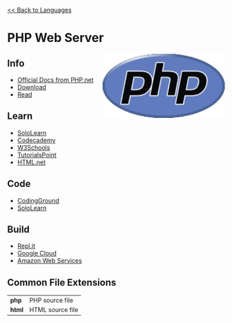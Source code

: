 <style>
img {
    height: 150px;
    float: right;
    position: sticky;
    top: 50px;
}
td.extension {
    font-weight: bold;
}
</style>

<a href=".">&lt;&lt; Back to Languages</a>

# PHP Web Server

<img src="logos/PHPWebServer.png" />

## Info
- [Official Docs from PHP.net](https://www.php.net/manual/en/)
- [Download](https://www.php.net/downloads.php)
- [Read](https://en.wikipedia.org/wiki/PHP)

## Learn
- [SoloLearn](https://www.sololearn.com/Course/PHP/)
- [Codecademy](https://www.codecademy.com/learn/learn-php)
- [W3Schools](https://www.w3schools.com/php/default.asp)
- [TutorialsPoint](https://www.tutorialspoint.com/php7/index.htm)
- [HTML.net](http://html.net/tutorials/php/)

## Code
- [CodingGround](https://www.tutorialspoint.com/execute_php_online.php)
- [SoloLearn](https://code.sololearn.com/#php)

## Build
- [Repl.it](https://repl.it/languages/php7)
- [Google Cloud](https://cloud.google.com/php)
- [Amazon Web Services](https://aws.amazon.com/developer/language/php/)

## Common File Extensions
<table>
    <tr>
        <td class="extension">php</td>
        <td>PHP source file</td>
    </tr>
    <tr>
        <td class="extension">html</td>
        <td>HTML source file</td>
    </tr>
</table>